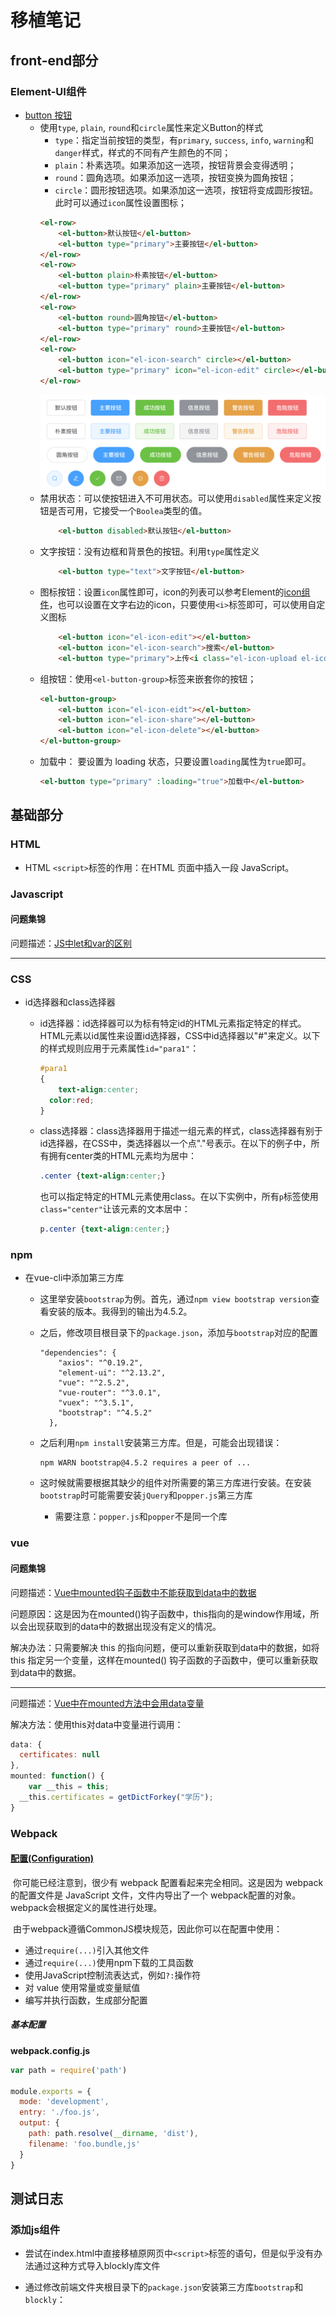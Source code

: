 # 移植笔记

## front-end部分

### Element-UI组件

+ [button 按钮](https://element.eleme.cn/#/zh-CN/component/button)
  + 使用`type`, `plain`, `round`和`circle`属性来定义Button的样式
    + `type`：指定当前按钮的类型，有`primary`, `success`, `info`, `warning`和`danger`样式，样式的不同有产生颜色的不同；
    + `plain`：朴素选项。如果添加这一选项，按钮背景会变得透明；
    + `round`：圆角选项。如果添加这一选项，按钮变换为圆角按钮；
    + `circle`：圆形按钮选项。如果添加这一选项，按钮将变成圆形按钮。此时可以通过`icon`属性设置图标；
    ```html
    <el-row>
        <el-button>默认按钮</el-button>
        <el-button type="primary">主要按钮</el-button>
    </el-row>
    <el-row>
        <el-button plain>朴素按钮</el-button>
        <el-button type="primary" plain>主要按钮</el-button>
    </el-row>
    <el-row>
        <el-button round>圆角按钮</el-button>
        <el-button type="primary" round>主要按钮</el-button>
    </el-row>
    <el-row>
        <el-button icon="el-icon-search" circle></el-button>
        <el-button type="primary" icon="el-icon-edit" circle></el-button>
    </el-row>
    ```
    <img src="../fig/frontend-1.png" style="zoom:50%">
  + 禁用状态：可以使按钮进入不可用状态。可以使用`disabled`属性来定义按钮是否可用，它接受一个`Boolea`类型的值。
    ```html
        <el-button disabled>默认按钮</el-button>
    ```
  + 文字按钮：没有边框和背景色的按钮。利用`type`属性定义
    ```html
        <el-button type="text">文字按钮</el-button>
    ```
  + 图标按钮：设置`icon`属性即可，icon的列表可以参考Element的[icon组件](https://element.eleme.cn/#/zh-CN/component/icon)，也可以设置在文字右边的icon，只要使用`<i>`标签即可，可以使用自定义图标
    ```html
        <el-button icon="el-icon-edit"></el-button>
        <el-button icon="el-icon-search">搜索</el-button>
        <el-button type="primary">上传<i class="el-icon-upload el-icon--right"></i></el-button>
    ```
  + 组按钮：使用`<el-button-group>`标签来嵌套你的按钮；
    ```html
    <el-button-group>
        <el-button icon="el-icon-eidt"></el-button>
        <el-button icon="el-icon-share"></el-button>
        <el-button icon="el-icon-delete"></el-button>
    </el-button-group>
    ```
  + 加载中： 要设置为 loading 状态，只要设置`loading`属性为`true`即可。
    ```html
    <el-button type="primary" :loading="true">加载中</el-button>
    ```
    

## 基础部分

### HTML

+ HTML `<script>`标签的作用：在HTML 页面中插入一段 JavaScript。

### Javascript

#### 问题集锦

问题描述：[JS中let和var的区别](https://es6.ruanyifeng.com/#docs/let)

-----



### CSS

+ id选择器和class选择器

	+ id选择器：id选择器可以为标有特定id的HTML元素指定特定的样式。HTML元素以id属性来设置id选择器，CSS中id选择器以"#"来定义。以下的样式规则应用于元素属性`id="para1"`：

		```css
		#para1
		{
			text-align:center;
		  color:red;
		}
		```

	+ class选择器：class选择器用于描述一组元素的样式，class选择器有别于id选择器，在CSS中，类选择器以一个点"."号表示。在以下的例子中，所有拥有center类的HTML元素均为居中：

		```css
		.center {text-align:center;}
		```

		也可以指定特定的HTML元素使用class。在以下实例中，所有`p`标签使用`class="center"`让该元素的文本居中：

		```css
		p.center {text-align:center;}
		```

### npm

+ 在vue-cli中添加第三方库

	+ 这里举安装`bootstrap`为例。首先，通过`npm view bootstrap version`查看安装的版本。我得到的输出为4.5.2。

	+ 之后，修改项目根目录下的`package.json`，添加与`bootstrap`对应的配置

		```
		"dependencies": {
		    "axios": "^0.19.2",
		    "element-ui": "^2.13.2",
		    "vue": "^2.5.2",
		    "vue-router": "^3.0.1",
		    "vuex": "^3.5.1",
		    "bootstrap": "^4.5.2"
		  },
		```

	+ 之后利用`npm install`安装第三方库。但是，可能会出现错误：

		```
		npm WARN bootstrap@4.5.2 requires a peer of ...
		```

	+ 这时候就需要根据其缺少的组件对所需要的第三方库进行安装。在安装`bootstrap`时可能需要安装`jQuery`和`popper.js`第三方库

		+ 需要注意：`popper.js`和`popper`不是同一个库



### vue

#### 问题集锦

问题描述：[Vue中mounted钩子函数中不能获取到data中的数据](https://blog.csdn.net/qq_42109746/article/details/101982318)

问题原因：这是因为在mounted()钩子函数中，this指向的是window作用域，所以会出现获取到的data中的数据出现没有定义的情况。

解决办法：只需要解决 this 的指向问题，便可以重新获取到data中的数据，如将 this 指定另一个变量，这样在mounted() 钩子函数的子函数中，便可以重新获取到data中的数据。

------

问题描述：[Vue中在mounted方法中会用data变量](https://blog.csdn.net/VcStrong/article/details/89917172)

解决方法：使用this对data中变量进行调用：

```js
data: {
  certificates: null
},
mounted: function() {
	var __this = this;
  __this.certificates = getDictForkey("学历");
}
```



### Webpack

#### [配置(Configuration)](https://webpack.docschina.org/concepts/configuration/)

​	你可能已经注意到，很少有 webpack 配置看起来完全相同。这是因为 webpack 的配置文件是 JavaScript 文件，文件内导出了一个 webpack配置的对象。webpack会根据定义的属性进行处理。

​	由于webpack遵循CommonJS模块规范，因此你可以在配置中使用：

+ 通过`require(...)`引入其他文件
+ 通过`require(...)`使用npm下载的工具函数
+ 使用JavaScript控制流表达式，例如`?:`操作符
+ 对 value 使用常量或变量赋值
+ 编写并执行函数，生成部分配置

##### 基本配置

**webpack.config.js**

```javascript
var path = require('path')

module.exports = {
  mode: 'development',
  entry: './foo.js',
  output: {
    path: path.resolve(__dirname, 'dist'),
    filename: 'foo.bundle,js'
  }
}
```



## 测试日志

### 添加js组件

+ 尝试在index.html中直接移植原网页中`<script>`标签的语句，但是似乎没有办法通过这种方式导入blockly库文件

+ 通过修改前端文件夹根目录下的`package.json`安装第三方库`bootstrap`和`blockly`：

	

	